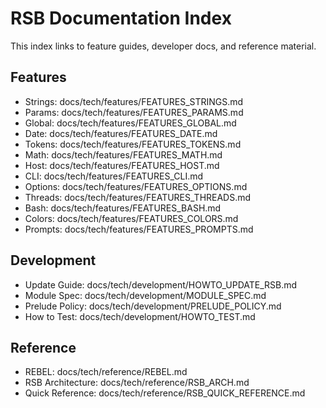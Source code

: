 # RSB Documentation Index

This index links to feature guides, developer docs, and reference material.

## Features
- Strings: docs/tech/features/FEATURES_STRINGS.md
- Params: docs/tech/features/FEATURES_PARAMS.md
- Global: docs/tech/features/FEATURES_GLOBAL.md
- Date: docs/tech/features/FEATURES_DATE.md
- Tokens: docs/tech/features/FEATURES_TOKENS.md
- Math: docs/tech/features/FEATURES_MATH.md
- Host: docs/tech/features/FEATURES_HOST.md
- CLI: docs/tech/features/FEATURES_CLI.md
- Options: docs/tech/features/FEATURES_OPTIONS.md
- Threads: docs/tech/features/FEATURES_THREADS.md
- Bash: docs/tech/features/FEATURES_BASH.md
- Colors: docs/tech/features/FEATURES_COLORS.md
- Prompts: docs/tech/features/FEATURES_PROMPTS.md

## Development
- Update Guide: docs/tech/development/HOWTO_UPDATE_RSB.md
- Module Spec: docs/tech/development/MODULE_SPEC.md
- Prelude Policy: docs/tech/development/PRELUDE_POLICY.md
- How to Test: docs/tech/development/HOWTO_TEST.md

## Reference
- REBEL: docs/tech/reference/REBEL.md
- RSB Architecture: docs/tech/reference/RSB_ARCH.md
- Quick Reference: docs/tech/reference/RSB_QUICK_REFERENCE.md
